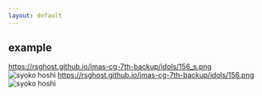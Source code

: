 ```yaml
---
layout: default
---
```


## example
https://rsghost.github.io/imas-cg-7th-backup/idols/156_s.png
![syoko hoshi](https://rsghost.github.io/imas-cg-7th-backup/idols/156_s.png)
https://rsghost.github.io/imas-cg-7th-backup/idols/156.png
![syoko hoshi](https://rsghost.github.io/imas-cg-7th-backup/idols/204.png)
